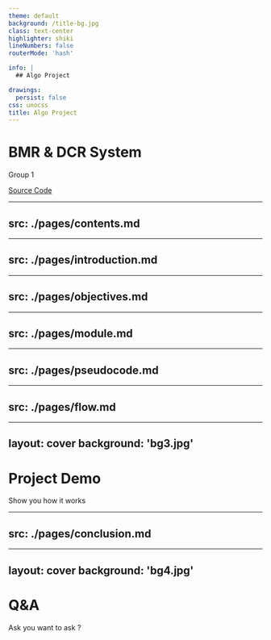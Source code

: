 ```yaml
---
theme: default
background: /title-bg.jpg
class: text-center
highlighter: shiki
lineNumbers: false
routerMode: 'hash'

info: |
  ## Algo Project

drawings:
  persist: false
css: unocss
title: Algo Project
---
```


# **BMR & DCR System**

<div
v-motion
:initial="{ x: -80, opacity: 0}"
:enter="{ x: 0, opacity: 1,  scale: 1.5, transition: { delay: 100, duration: 2500 } }"
>
  <span class="color-orange text-xl">
    Group 1
  </span>
</div>

[Source Code](/BMR.c)

---
src: ./pages/contents.md
---

---
src: ./pages/introduction.md
---

---
src: ./pages/objectives.md
---

---
src: ./pages/module.md
---

---
src: ./pages/pseudocode.md
---

---
src: ./pages/flow.md
---

---
layout: cover
background: 'bg3.jpg'
---

# Project Demo

Show you how it works

---
src: ./pages/conclusion.md
---

---
layout: cover
background: 'bg4.jpg'
---

# Q&A

Ask you want to ask ?